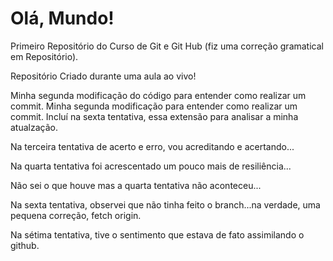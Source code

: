# Olá, Mundo!
 Primeiro Repositório do Curso de Git e Git Hub (fiz uma correção gramatical em Repositório).

Repositório Criado durante uma aula ao vivo!

Minha segunda modificação do código para entender como realizar um commit.
Minha segunda modificação para entender como realizar um commit. Incluí na sexta tentativa, essa extensão para analisar a minha atualzação.

Na terceira tentativa de acerto e erro, vou acreditando e acertando...

Na quarta tentativa foi acrescentado um pouco mais de resiliência...

Não sei o que houve mas a quarta tentativa não aconteceu...

Na sexta tentativa, observei que não tinha feito o branch...na verdade, uma pequena correção, fetch origin.

Na sétima tentativa, tive o sentimento que estava de fato assimilando o github.